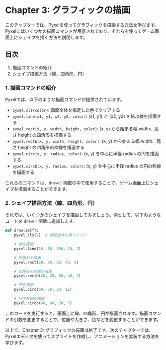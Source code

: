 # Chapter 3: グラフィックの描画

このチャプターでは、Pyxelを使ってグラフィックを描画する方法を学びます。Pyxelにはいくつかの描画コマンドが用意されており、それらを使ってゲーム画面上にシェイプを描く方法を説明します。

## 目次
1. 描画コマンドの紹介
2. シェイプ描画方法（線、四角形、円）

### 1. 描画コマンドの紹介

Pyxelでは、以下のような描画コマンドが提供されています。

- `pyxel.cls(color)`: 画面全体を指定した色でクリアする
- `pyxel.line(x1, y1, x2, y2, color)`: (x1, y1) と (x2, y2) を結ぶ線を描画する
- `pyxel.rect(x, y, width, height, color)`: (x, y) から始まる幅 width、高さ height の四角形を描画する
- `pyxel.rectb(x, y, width, height, color)`: (x, y) から始まる幅 width、高さ height の四角形の枠線を描画する
- `pyxel.circ(x, y, radius, color)`: (x, y) を中心に半径 radius の円を描画する
- `pyxel.circb(x, y, radius, color)`: (x, y) を中心に半径 radius の円の枠線を描画する

これらのコマンドは、`draw()` 関数の中で使用することで、ゲーム画面上にシェイプを描画することができます。

### 2. シェイプ描画方法（線、四角形、円）

それでは、いくつかのシェイプを描画してみましょう。例として、以下のようなコードを `draw()` 関数に追加します。

```python
def draw(self):
    pyxel.cls(0)  # 画面全体を黒でクリア

    # 線を描画
    pyxel.line(10, 10, 100, 10, 7)

    # 四角形を描画
    pyxel.rect(20, 20, 80, 40, 8)

    # 四角形の枠線を描画
    pyxel.rectb(20, 20, 80, 40, 7)

    # 円を描画
    pyxel.circ(60, 60, 20, 12)

    # 円の枠線を描画
    pyxel.circb(60, 60, 20, 7)
```

このコードを実行すると、画面上に線、四角形、円が描画されます。描画コマンドの引数を変更することで、位置や大きさ、色などを変更することができます。

以上で、Chapter 3: グラフィックの描画は終了です。次のチャプターでは、Pyxelエディタを使ってスプライトを作成し、アニメーションを実装する方法を学びます。
